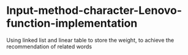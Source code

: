 # Input-method-character-Lenovo-function-implementation
Using linked list and linear table to store the weight, to achieve the recommendation of related words
